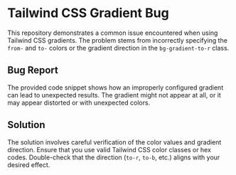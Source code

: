 # Tailwind CSS Gradient Bug

This repository demonstrates a common issue encountered when using Tailwind CSS gradients.  The problem stems from incorrectly specifying the `from-` and `to-` colors or the gradient direction in the `bg-gradient-to-r` class.

## Bug Report

The provided code snippet shows how an improperly configured gradient can lead to unexpected results. The gradient might not appear at all, or it may appear distorted or with unexpected colors.

## Solution

The solution involves careful verification of the color values and gradient direction.  Ensure that you use valid Tailwind CSS color classes or hex codes. Double-check that the direction (`to-r`, `to-b`, etc.) aligns with your desired effect. 